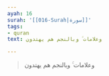 ```yaml
---
ayah: 16
surah: '[[016-Surah|سورة]]'
tags:
- quran
text: وعلامات ۚ وبالنجم هم يهتدون

---
```

> وعلامات ۚ وبالنجم هم يهتدون
